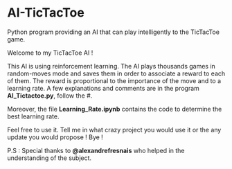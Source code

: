 # AI-TicTacToe
Python program providing an AI that can play intelligently to the TicTacToe game.


Welcome to my TicTacToe AI !

This AI is using reinforcement learning. The AI plays thousands games in random-moves mode and saves them in order to associate a reward to each of them. The reward is proportional to the importance of the move and to a learning rate. A few explanations and comments are in the program **AI_Tictactoe.py**, follow the #.

Moreover, the file **Learning_Rate.ipynb** contains the code to determine the best learning rate.


Feel free to use it. Tell me in what crazy project you would use it or the any update you would propose ! Bye !

P.S : Special thanks to **@alexandrefresnais** who helped in the understanding of the subject.

